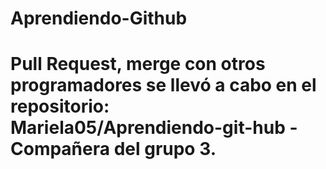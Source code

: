 # Aprendiendo-Github
# Pull Request, merge con otros programadores se llevó a cabo en el repositorio: Mariela05/Aprendiendo-git-hub - Compañera del grupo 3.
